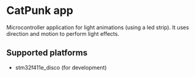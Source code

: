 # CatPunk app

Microcontroller application for light animations (using a led strip).
It uses direction and motion to perform light effects.

## Supported platforms

* stm32f411e_disco (for development)
